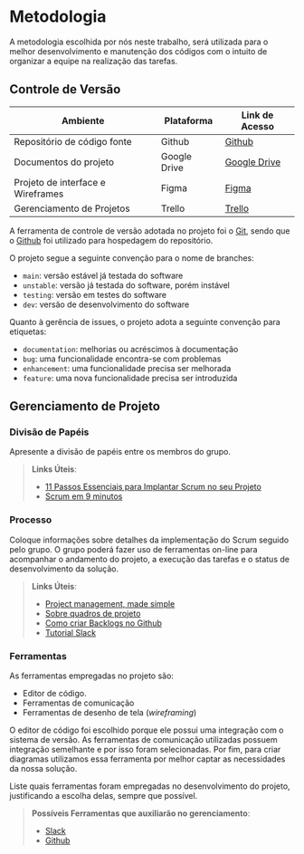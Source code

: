 
# Metodologia

A metodologia escolhida por nós neste trabalho, será utilizada para o melhor desenvolvimento e manutenção dos códigos com o intuito de organizar a equipe na realização das tarefas.

## Controle de Versão

|Ambiente|Plataforma|Link de Acesso|
|--------|----------|--------------|
|Repositório de código fonte|Github|[Github](https://github.com/ICEI-PUC-Minas-PMV-ADS/pmv-ads-2022-1-e2-proj-int-t4-sistema-de-contratacao-de-domesticas)|
|Documentos do projeto|Google Drive|[Google Drive](https://drive.google.com/drive/u/1/folders/1UxTwJMEI0befRfgNOEOdxKRZW9BWRldS)|
|Projeto de interface e Wireframes|Figma|[Figma](https://www.figma.com/file/RDZ56R1yrkylvVthPuLZq4/Untitled?node-id=0%3A1)|
|Gerenciamento de Projetos|Trello|[Trello](https://trello.com/b/1FLxIkyC/trabalho-ads-2-semestre)|

A ferramenta de controle de versão adotada no projeto foi o
[Git](https://git-scm.com/), sendo que o [Github](https://github.com)
foi utilizado para hospedagem do repositório.

O projeto segue a seguinte convenção para o nome de branches:

- `main`: versão estável já testada do software
- `unstable`: versão já testada do software, porém instável
- `testing`: versão em testes do software
- `dev`: versão de desenvolvimento do software

Quanto à gerência de issues, o projeto adota a seguinte convenção para
etiquetas:

- `documentation`: melhorias ou acréscimos à documentação
- `bug`: uma funcionalidade encontra-se com problemas
- `enhancement`: uma funcionalidade precisa ser melhorada
- `feature`: uma nova funcionalidade precisa ser introduzida


## Gerenciamento de Projeto

### Divisão de Papéis

Apresente a divisão de papéis entre os membros do grupo.

> **Links Úteis**:
> - [11 Passos Essenciais para Implantar Scrum no seu 
> Projeto](https://mindmaster.com.br/scrum-11-passos/)
> - [Scrum em 9 minutos](https://www.youtube.com/watch?v=XfvQWnRgxG0)

### Processo

Coloque  informações sobre detalhes da implementação do Scrum seguido pelo grupo. O grupo poderá fazer uso de ferramentas on-line para acompanhar o andamento do projeto, a execução das tarefas e o status de desenvolvimento da solução.
 
> **Links Úteis**:
> - [Project management, made simple](https://github.com/features/project-management/)
> - [Sobre quadros de projeto](https://docs.github.com/pt/github/managing-your-work-on-github/about-project-boards)
> - [Como criar Backlogs no Github](https://www.youtube.com/watch?v=RXEy6CFu9Hk)
> - [Tutorial Slack](https://slack.com/intl/en-br/)

### Ferramentas

As ferramentas empregadas no projeto são:

- Editor de código.
- Ferramentas de comunicação
- Ferramentas de desenho de tela (_wireframing_)

O editor de código foi escolhido porque ele possui uma integração com o
sistema de versão. As ferramentas de comunicação utilizadas possuem
integração semelhante e por isso foram selecionadas. Por fim, para criar
diagramas utilizamos essa ferramenta por melhor captar as
necessidades da nossa solução.

Liste quais ferramentas foram empregadas no desenvolvimento do projeto, justificando a escolha delas, sempre que possível.
 
> **Possíveis Ferramentas que auxiliarão no gerenciamento**: 
> - [Slack](https://slack.com/)
> - [Github](https://github.com/)
